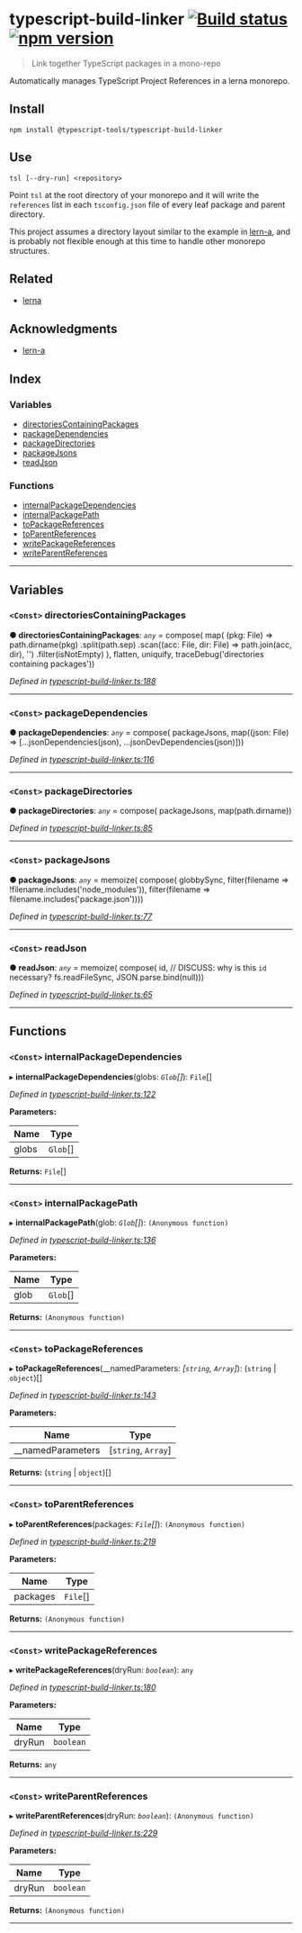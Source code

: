 
typescript-build-linker [![Build status](https://travis-ci.org/typescript-tools/typescript-build-linker.svg?branch=master)](https://travis-ci.org/typescript-tools/typescript-build-linker) [![npm version](https://img.shields.io/npm/v/@typescript-tools/typescript-build-linker.svg)](https://npmjs.org/package/@typescript-tools/typescript-build-linker)
=============================================================================================================================================================================================================================================================================================================================================================

> Link together TypeScript packages in a mono-repo

Automatically manages TypeScript Project References in a lerna monorepo.

Install
-------

```shell
npm install @typescript-tools/typescript-build-linker
```

Use
---

```shell
tsl [--dry-run] <repository>
```

Point `tsl` at the root directory of your monorepo and it will write the `references` list in each `tsconfig.json` file of every leaf package and parent directory.

This project assumes a directory layout similar to the example in [lern-a](https://github.com/RyanCavanaugh/learn-a), and is probably not flexible enough at this time to handle other monorepo structures.

Related
-------

*   [lerna](https://github.com/lerna/lerna)

Acknowledgments
---------------

*   [lern-a](https://github.com/RyanCavanaugh/learn-a)

## Index

### Variables

* [directoriesContainingPackages](#directoriescontainingpackages)
* [packageDependencies](#packagedependencies)
* [packageDirectories](#packagedirectories)
* [packageJsons](#packagejsons)
* [readJson](#readjson)

### Functions

* [internalPackageDependencies](#internalpackagedependencies)
* [internalPackagePath](#internalpackagepath)
* [toPackageReferences](#topackagereferences)
* [toParentReferences](#toparentreferences)
* [writePackageReferences](#writepackagereferences)
* [writeParentReferences](#writeparentreferences)

---

## Variables

<a id="directoriescontainingpackages"></a>

### `<Const>` directoriesContainingPackages

**● directoriesContainingPackages**: *`any`* = 
    compose(
        map(
            (pkg: File) =>
                path.dirname(pkg)
                    .split(path.sep)
                    .scan((acc: File, dir: File) => path.join(acc, dir), '')
                    .filter(isNotEmpty)
        ),
        flatten,
        uniquify,
        traceDebug('directories containing packages'))

*Defined in [typescript-build-linker.ts:188](https://github.com/typescript-tools/typescript-build-linker/blob/3711755/src/typescript-build-linker.ts#L188)*

___
<a id="packagedependencies"></a>

### `<Const>` packageDependencies

**● packageDependencies**: *`any`* = 
    compose(
        packageJsons,
        map((json: File) => [...jsonDependencies(json), ...jsonDevDependencies(json)]))

*Defined in [typescript-build-linker.ts:116](https://github.com/typescript-tools/typescript-build-linker/blob/3711755/src/typescript-build-linker.ts#L116)*

___
<a id="packagedirectories"></a>

### `<Const>` packageDirectories

**● packageDirectories**: *`any`* = 
    compose(
        packageJsons,
        map(path.dirname))

*Defined in [typescript-build-linker.ts:85](https://github.com/typescript-tools/typescript-build-linker/blob/3711755/src/typescript-build-linker.ts#L85)*

___
<a id="packagejsons"></a>

### `<Const>` packageJsons

**● packageJsons**: *`any`* = 
    memoize(
        compose(
            globbySync,
            filter(filename => !filename.includes('node_modules')),
            filter(filename => filename.includes('package.json'))))

*Defined in [typescript-build-linker.ts:77](https://github.com/typescript-tools/typescript-build-linker/blob/3711755/src/typescript-build-linker.ts#L77)*

___
<a id="readjson"></a>

### `<Const>` readJson

**● readJson**: *`any`* = 
    memoize(
        compose(
            id,  // DISCUSS: why is this `id` necessary?
            fs.readFileSync,
            JSON.parse.bind(null)))

*Defined in [typescript-build-linker.ts:65](https://github.com/typescript-tools/typescript-build-linker/blob/3711755/src/typescript-build-linker.ts#L65)*

___

## Functions

<a id="internalpackagedependencies"></a>

### `<Const>` internalPackageDependencies

▸ **internalPackageDependencies**(globs: *`Glob`[]*): `File`[]

*Defined in [typescript-build-linker.ts:122](https://github.com/typescript-tools/typescript-build-linker/blob/3711755/src/typescript-build-linker.ts#L122)*

**Parameters:**

| Name | Type |
| ------ | ------ |
| globs | `Glob`[] |

**Returns:** `File`[]

___
<a id="internalpackagepath"></a>

### `<Const>` internalPackagePath

▸ **internalPackagePath**(glob: *`Glob`[]*): `(Anonymous function)`

*Defined in [typescript-build-linker.ts:136](https://github.com/typescript-tools/typescript-build-linker/blob/3711755/src/typescript-build-linker.ts#L136)*

**Parameters:**

| Name | Type |
| ------ | ------ |
| glob | `Glob`[] |

**Returns:** `(Anonymous function)`

___
<a id="topackagereferences"></a>

### `<Const>` toPackageReferences

▸ **toPackageReferences**(__namedParameters: *[`string`, `Array`]*): (`string` \| `object`)[]

*Defined in [typescript-build-linker.ts:143](https://github.com/typescript-tools/typescript-build-linker/blob/3711755/src/typescript-build-linker.ts#L143)*

**Parameters:**

| Name | Type |
| ------ | ------ |
| __namedParameters | [`string`, `Array`] |

**Returns:** (`string` \| `object`)[]

___
<a id="toparentreferences"></a>

### `<Const>` toParentReferences

▸ **toParentReferences**(packages: *`File`[]*): `(Anonymous function)`

*Defined in [typescript-build-linker.ts:219](https://github.com/typescript-tools/typescript-build-linker/blob/3711755/src/typescript-build-linker.ts#L219)*

**Parameters:**

| Name | Type |
| ------ | ------ |
| packages | `File`[] |

**Returns:** `(Anonymous function)`

___
<a id="writepackagereferences"></a>

### `<Const>` writePackageReferences

▸ **writePackageReferences**(dryRun: *`boolean`*): `any`

*Defined in [typescript-build-linker.ts:180](https://github.com/typescript-tools/typescript-build-linker/blob/3711755/src/typescript-build-linker.ts#L180)*

**Parameters:**

| Name | Type |
| ------ | ------ |
| dryRun | `boolean` |

**Returns:** `any`

___
<a id="writeparentreferences"></a>

### `<Const>` writeParentReferences

▸ **writeParentReferences**(dryRun: *`boolean`*): `(Anonymous function)`

*Defined in [typescript-build-linker.ts:229](https://github.com/typescript-tools/typescript-build-linker/blob/3711755/src/typescript-build-linker.ts#L229)*

**Parameters:**

| Name | Type |
| ------ | ------ |
| dryRun | `boolean` |

**Returns:** `(Anonymous function)`

___

